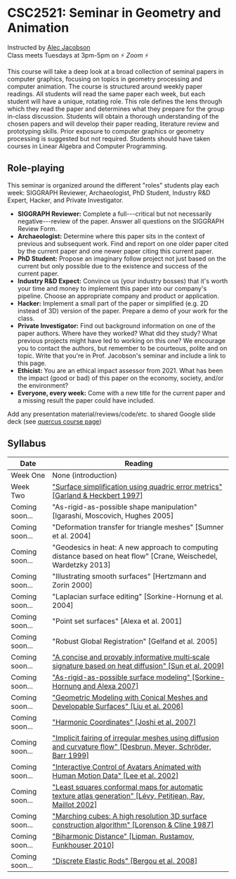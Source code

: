 # CSC2521: Seminar in Geometry and Animation

Instructed by [Alec Jacobson](http://www.cs.toronto.edu/~jacobson/)  
Class meets Tuesdays at 3pm-5pm on ⚡ _Zoom_ ⚡

This course will take a deep look at a broad collection of seminal papers in
computer graphics, focusing on topics in geometry processing and computer
animation. The course is structured around weekly paper readings. All students
will read the same paper each week, but each student will have a unique,
rotating role. This role defines the lens through which they read the paper and
determines what they prepare for the group in-class discussion. Students will
obtain a thorough understanding of the chosen papers and will develop their
paper reading, literature review and prototyping skills.  Prior exposure to
computer graphics or geometry processing is suggested but not required. Students
should have taken courses in Linear Algebra and Computer Programming.

## Role-playing

This seminar is organized around the different "roles" students play each week:
SIGGRAPH Reviewer, Archaeologist, PhD Student, Industry R&D Expert, Hacker, and
Private Investigator.

  - **SIGGRAPH Reviewer:** Complete a full---critical but not necessarily negative---review of the paper. Answer all questions on the SIGGRAPH Review Form.
  - **Archaeologist:** Determine where this paper sits in the context of previous and subsequent work. Find and report on one older paper cited by the current paper and one newer paper citing this current paper.
  - **PhD Student:** Propose an imaginary follow project not just based on the current but only possible due to the existence and success of the current paper.
  - **Industry R&D Expect:** Convince us (your industry bosses) that it's worth your time and money to implement this paper into our company's pipeline. Choose an appropriate company and product or application.
  - **Hacker:** Implement a small part of the paper or simplified (e.g. 2D instead of 3D) version of the paper. Prepare a demo of your work for the class.
  - **Private Investigator:** Find out background information on one of the paper authors. Where have they worked? What did they study? What previous projects might have led to working on this one? We encourage you to contact the authors, but remember to be courteous, polite and on topic. Write that you're in Prof. Jacobson's seminar and include a link to this page.
  - **Ethicist:** You are an ethical impact assessor from 2021. What has been the impact (good or bad) of this paper on the economy, society, and/or the environment?
  - **Everyone, every week:** Come with a new title for the current paper and a missing result the paper could have included.

Add any presentation material/reviews/code/etc. to shared Google slide deck (see [quercus course page](https://q.utoronto.ca/courses/177718/))

## Syllabus

| Date | Reading |
|------|-------|
| Week One | None (introduction) |
| Week Two | ["Surface simplification using quadric error metrics" [Garland & Heckbert 1997]](papers/garland1997.pdf) |
| Coming soon... | "As-rigid-as-possible shape manipulation" [Igarashi, Moscovich, Hughes 2005] |
| Coming soon... | "Deformation transfer for triangle meshes" [Sumner et al. 2004]
| Coming soon... | "Geodesics in heat: A new approach to computing distance based on heat flow" [Crane, Weischedel, Wardetzky 2013] |
| Coming soon... | "Illustrating smooth surfaces" [Hertzmann and Zorin 2000]
| Coming soon... | "Laplacian surface editing" [Sorkine-Hornung et al. 2004]
| Coming soon... | "Point set surfaces" [Alexa et al. 2001]
| Coming soon... | "Robust Global Registration" [Gelfand et al. 2005]
| Coming soon... | ["A concise and provably informative multi‐scale signature based on heat diffusion" [Sun et al. 2009]](papers/multi-scale-signature.pdf)
| Coming soon... | ["As-rigid-as-possible surface modeling" [Sorkine-Hornung and Alexa 2007]](papers/sorkine2007.pdf)
| Coming soon... | ["Geometric Modeling with Conical Meshes and Developable Surfaces" [Liu et al. 2006]](papers/quadMesh_sig06.pdf)
| Coming soon... | ["Harmonic Coordinates" [Joshi et al. 2007]](papers/a71-joshi.pdf)
| Coming soon... | ["Implicit fairing of irregular meshes using diffusion and curvature flow" [Desbrun, Meyer, Schröder, Barr 1999]](papers/desbrun1999.pdf) |
| Coming soon... | ["Interactive Control of Avatars Animated with Human Motion Data" [Lee et al. 2002]](papers/avatar.pdf)
| Coming soon... | ["Least squares conformal maps for automatic texture atlas generation" [Lévy, Petitjean, Ray, Maillot 2002]](papers/levy2002.pdf) |
| Coming soon... | ["Marching cubes: A high resolution 3D surface construction algorithm" [Lorenson & Cline 1987]](papers/lorenson-and-cline-1987.pdf) |
| Coming soon...| ["Biharmonic Distance" [Lipman, Rustamov, Funkhouser 2010]](papers/lipman2010.pdf) |
| Coming soon...| ["Discrete Elastic Rods" [Bergou et al. 2008]](papers/143-rods.pdf)




